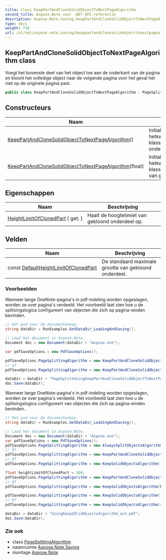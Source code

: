 ```yaml
---
title: Class KeepPartAndCloneSolidObjectToNextPageAlgorithm
second_title: Aspose.Note voor .NET API-referentie
description: Aspose.Note.Saving.KeepPartAndCloneSolidObjectToNextPageAlgorithm klas. Voegt het bovenste deel van het object toe aan de onderkant van de pagina en kloont het volledige object naar de volgende pagina voor het geval het niet op de originele pagina past.
type: docs
weight: 730
url: /nl/net/aspose.note.saving/keeppartandclonesolidobjecttonextpagealgorithm/
---
```

## KeepPartAndCloneSolidObjectToNextPageAlgorithm class

Voegt het bovenste deel van het object toe aan de onderkant van de pagina en kloont het volledige object naar de volgende pagina voor het geval het niet op de originele pagina past.

```csharp
public class KeepPartAndCloneSolidObjectToNextPageAlgorithm : PageSplittingAlgorithm
```

## Constructeurs

| Naam | Beschrijving |
| --- | --- |
| [KeepPartAndCloneSolidObjectToNextPageAlgorithm](keeppartandclonesolidobjecttonextpagealgorithm/#constructor)() | Initialiseert een nieuw exemplaar van het`KeepPartAndCloneSolidObjectToNextPageAlgorithm` klasse, met standaard hoogtelimiet van gekloond onderdeel. |
| [KeepPartAndCloneSolidObjectToNextPageAlgorithm](keeppartandclonesolidobjecttonextpagealgorithm/#constructor_1)(float) | Initialiseert een nieuw exemplaar van het`KeepPartAndCloneSolidObjectToNextPageAlgorithm` klasse, met behulp van een specifieke hoogtelimiet van gekloond onderdeel. |

## Eigenschappen

| Naam | Beschrijving |
| --- | --- |
| [HeightLimitOfClonedPart](../../aspose.note.saving/keeppartandclonesolidobjecttonextpagealgorithm/heightlimitofclonedpart/) { get; } | Haalt de hoogtelimiet van gekloond onderdeel op. |

## Velden

| Naam | Beschrijving |
| --- | --- |
| const [DefaultHeightLimitOfClonedPart](../../aspose.note.saving/keeppartandclonesolidobjecttonextpagealgorithm/defaultheightlimitofclonedpart/) | De standaard maximale grootte van gekloond onderdeel. |

### Voorbeelden

Wanneer lange OneNote-pagina's in pdf-indeling worden opgeslagen, worden ze over pagina's verdeeld. Het voorbeeld laat zien hoe u de splitsingslogica configureert van objecten die zich op pagina-einden bevinden.

```csharp
// Het pad naar de documentenmap.
string dataDir = RunExamples.GetDataDir_LoadingAndSaving();

// Laad het document in Aspose.Note.
Document doc = new Document(dataDir + "Aspose.one");

var pdfSaveOptions = new PdfSaveOptions();

pdfSaveOptions.PageSplittingAlgorithm = new KeepPartAndCloneSolidObjectToNextPageAlgorithm(100);
// of
pdfSaveOptions.PageSplittingAlgorithm = new KeepPartAndCloneSolidObjectToNextPageAlgorithm(400);

dataDir = dataDir + "PageSplittUsingKeepPartAndCloneSolidObjectToNextPageAlgorithm_out.pdf";
doc.Save(dataDir);
```

Wanneer lange OneNote-pagina's in pdf-indeling worden opgeslagen, worden ze over pagina's verdeeld. Het voorbeeld laat zien hoe u de splitsingslogica configureert van objecten die zich op pagina-einden bevinden.

```csharp
// Het pad naar de documentenmap.
string dataDir = RunExamples.GetDataDir_LoadingAndSaving();

// Laad het document in Aspose.Note.
Document doc = new Document(dataDir + "Aspose.one");
var pdfSaveOptions = new PdfSaveOptions();
pdfSaveOptions.PageSplittingAlgorithm = new AlwaysSplitObjectsAlgorithm();
// Of
pdfSaveOptions.PageSplittingAlgorithm = new KeepPartAndCloneSolidObjectToNextPageAlgorithm();
// Of
pdfSaveOptions.PageSplittingAlgorithm = new KeepSolidObjectsAlgorithm();

float heightLimitOfClonedPart = 500;
pdfSaveOptions.PageSplittingAlgorithm = new KeepPartAndCloneSolidObjectToNextPageAlgorithm(heightLimitOfClonedPart);
// Of
pdfSaveOptions.PageSplittingAlgorithm = new KeepSolidObjectsAlgorithm(heightLimitOfClonedPart);

pdfSaveOptions.PageSplittingAlgorithm = new KeepSolidObjectsAlgorithm(100);
// Of
pdfSaveOptions.PageSplittingAlgorithm = new KeepSolidObjectsAlgorithm(400);

dataDir = dataDir + "UsingKeepSOlidObjectsAlgorithm_out.pdf";
doc.Save(dataDir);
```

### Zie ook

* class [PageSplittingAlgorithm](../pagesplittingalgorithm/)
* naamruimte [Aspose.Note.Saving](../../aspose.note.saving/)
* montage [Aspose.Note](../../)


